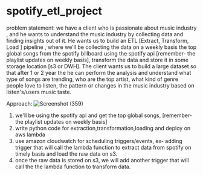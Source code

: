 # spotify_etl_project

problem statement: 
    we have a client who is passionate about music industry , and he wants to understand the music industry by collecting data and finding insights out of it. 
    He wants us to build an ETL [Extract, Transform, Load ] pipeline , where we'll be collecting the data on a weekly basis the top global songs from the spotify billboard using the spotify api [remember- the playlist updates on weekly basis], transform the data and store it in some storage location [s3 or DWH]. The client wants us to build a large dataset  so that after 1 or 2 year the he can perform the analysis and understand what type of songs are trending, who are the top artist, what kind of genre people love to listen, the pattern  or changes in the music industry based on listen's/users  music taste. 
   
Approach:
![Screenshot (359)](https://github.com/Salvik24Bhowal/spotify_etl_project/assets/67736824/9caaafa3-2429-401e-a65f-0e39d06ebcbb)


1. we'll be using the spotify api and get the top global songs, [remember- the playlist updates on weekly basis] 
2. write python code for extraction,transformation,loading and deploy on aws lambda
3. use amazon cloudwatch for scheduling triggers/events, ex- adding trigger that will call the lambda function to extract data from spotify on timely basis and load the raw data on s3.
4. once the raw data is stored on s3, we will add another trigger that will call the  the lambda function to transform data.
